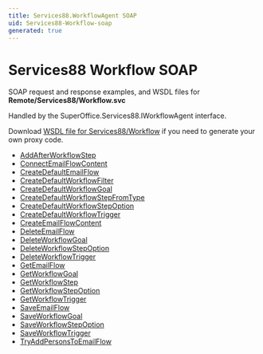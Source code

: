 ```yaml
---
title: Services88.WorkflowAgent SOAP
uid: Services88-Workflow-soap
generated: true
---
```


# Services88 Workflow SOAP

SOAP request and response examples, and WSDL files for **Remote/Services88/Workflow.svc**

Handled by the <see cref="T:SuperOffice.Services88.IWorkflowAgent">SuperOffice.Services88.IWorkflowAgent</see> interface.



Download [WSDL file for Services88/Workflow](../Services88-Workflow.md) if you need to generate your own proxy code.

* [AddAfterWorkflowStep](AddAfterWorkflowStep.md)
* [ConnectEmailFlowContent](ConnectEmailFlowContent.md)
* [CreateDefaultEmailFlow](CreateDefaultEmailFlow.md)
* [CreateDefaultWorkflowFilter](CreateDefaultWorkflowFilter.md)
* [CreateDefaultWorkflowGoal](CreateDefaultWorkflowGoal.md)
* [CreateDefaultWorkflowStepFromType](CreateDefaultWorkflowStepFromType.md)
* [CreateDefaultWorkflowStepOption](CreateDefaultWorkflowStepOption.md)
* [CreateDefaultWorkflowTrigger](CreateDefaultWorkflowTrigger.md)
* [CreateEmailFlowContent](CreateEmailFlowContent.md)
* [DeleteEmailFlow](DeleteEmailFlow.md)
* [DeleteWorkflowGoal](DeleteWorkflowGoal.md)
* [DeleteWorkflowStepOption](DeleteWorkflowStepOption.md)
* [DeleteWorkflowTrigger](DeleteWorkflowTrigger.md)
* [GetEmailFlow](GetEmailFlow.md)
* [GetWorkflowGoal](GetWorkflowGoal.md)
* [GetWorkflowStep](GetWorkflowStep.md)
* [GetWorkflowStepOption](GetWorkflowStepOption.md)
* [GetWorkflowTrigger](GetWorkflowTrigger.md)
* [SaveEmailFlow](SaveEmailFlow.md)
* [SaveWorkflowGoal](SaveWorkflowGoal.md)
* [SaveWorkflowStepOption](SaveWorkflowStepOption.md)
* [SaveWorkflowTrigger](SaveWorkflowTrigger.md)
* [TryAddPersonsToEmailFlow](TryAddPersonsToEmailFlow.md)

